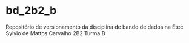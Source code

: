 # bd_2b2_b
Repositório de versionamento da disciplina de bando de dados na Etec Sylvio de Mattos Carvalho 2B2 Turma B
